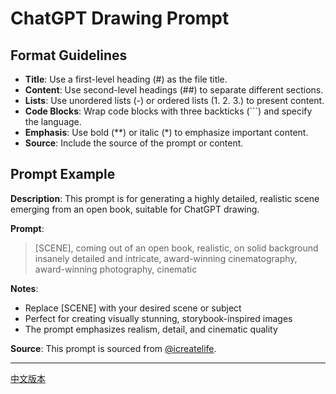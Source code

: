 # ChatGPT Drawing Prompt

## Format Guidelines

- **Title**: Use a first-level heading (#) as the file title.
- **Content**: Use second-level headings (##) to separate different sections.
- **Lists**: Use unordered lists (-) or ordered lists (1. 2. 3.) to present content.
- **Code Blocks**: Wrap code blocks with three backticks (```) and specify the language.
- **Emphasis**: Use bold (**) or italic (*) to emphasize important content.
- **Source**: Include the source of the prompt or content.

## Prompt Example

**Description**: This prompt is for generating a highly detailed, realistic scene emerging from an open book, suitable for ChatGPT drawing.

**Prompt**:
> [SCENE], coming out of an open book, realistic, on solid background insanely detailed and intricate, award-winning cinematography, award-winning photography, cinematic

**Notes**:
- Replace [SCENE] with your desired scene or subject
- Perfect for creating visually stunning, storybook-inspired images
- The prompt emphasizes realism, detail, and cinematic quality

**Source**: This prompt is sourced from [@icreatelife](https://x.com/icreatelife/status/1923178219143876700?s=46).

---

[中文版本](chatgpt_drawing_prompt_zh.md) 